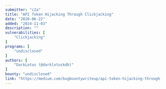 ```yaml
---
submitter: "c2a"
title: "API Token Hijacking Through Clickjacking"
date: "2020-06-22"
added: "2024-11-03"
description: ""
vulnerabilities: [
    "Clickjacking"
]
programs: [
    "undisclosed"
]
authors: [
    "DarkLotus (@darklotuskdb)"
]
bounty: "undisclosed"
link: "https://medium.com/bugbountywriteup/api-token-hijacking-through-clickjacking-2e36c02e6c48"
---
```




